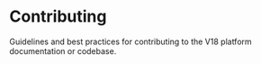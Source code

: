 # Contributing

Guidelines and best practices for contributing to the V18 platform documentation or codebase.

